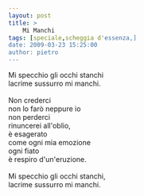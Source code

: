 ```yaml
---
layout: post
title: >
    Mi Manchi
tags: [speciale,scheggia d'essenza,]
date: 2009-03-23 15:25:00
author: pietro
---
```

Mi specchio gli occhi stanchi<br/>lacrime sussurro mi manchi.<br/><br/>Non crederci<br/>non lo farò neppure io<br/>non perderci<br/>rinuncerei all'oblio,<br/>è esagerato<br/>come ogni mia emozione<br/>ogni fiato<br/>è respiro d'un'eruzione.<br/><br/>Mi specchio gli occhi stanchi,<br/>lacrime sussurro mi manchi.
